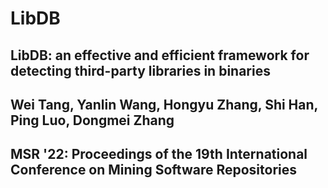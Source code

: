 # LibDB
## LibDB: an effective and efficient framework for detecting third-party libraries in binaries
## Wei Tang, Yanlin Wang, Hongyu Zhang, Shi Han, Ping Luo, Dongmei Zhang
## MSR '22: Proceedings of the 19th International Conference on Mining Software Repositories

